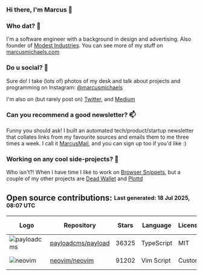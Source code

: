 ### Hi there, I'm Marcus 👋

### Who dat? 🤔
I'm a software engineer with a background in design and advertising. Also founder of [Modest Industries](https://modestindustries.co). You can see more of my stuff on [marcusmichaels.com](https://marcusmichaels.com)

### Do u social? 👯
Sure do! I take (lots of) photos of my desk and talk about projects and programming on Instagram: [@marcusmichaels](https://instagram.com/marcusmichaels)

I'm also on (but rarely post on) [Twitter](https://twitter.com/marcusmichaels), and [Medium](https://medium.com/@marcusmichaels)

### Can you recommend a good newsletter? 📫 
Funny you should ask! I built an automated tech/product/startup newsletter that collates links from my favourite sources and emails them to me three times a week. I call it [MarcusMail](https://bit.ly/marcus-mail), and you can sign up too if you'd like :)

### Working on any cool side-projects? 🚀
Who isn't?! When I have time I like to work on [Browser Snippets](https://browsersnippets.com), but a couple of my other projects are [Dead Wallet](https://deadwallet.com) and [Plottd](https://plottd.com)

<!--
**marcusmichaels/marcusmichaels** is a ✨ _special_ ✨ repository because its `README.md` (this file) appears on your GitHub profile.

The CONTRIBUTIONS START / END section is a fun script that runs every day and adds any external contibutions I've made. Check the /scripts folder.
-->

<!-- CONTRIBUTIONS START -->

## Open source contributions: <sub><sup>Last generated: 18 Jul 2025, 08:07 UTC</sup></sub>

| Logo | Repository | Stars | Language | License | Website | Last Contribution |
|------|------------|---------|-------------|-------------|-------------|----------------------|
| ![payloadcms](https://avatars.githubusercontent.com/u/62968818?s=60) | [payloadcms/payload](https://github.com/payloadcms/payload) | 36325 | TypeScript | MIT | [payloadcms.com](https://payloadcms.com) | Jun 22, 2025 |
| ![neovim](https://avatars.githubusercontent.com/u/6471485?s=60) | [neovim/neovim](https://github.com/neovim/neovim) | 91202 | Vim Script | Custom | [neovim.io](https://neovim.io) | Feb 16, 2024 |

<!-- CONTRIBUTIONS END -->
